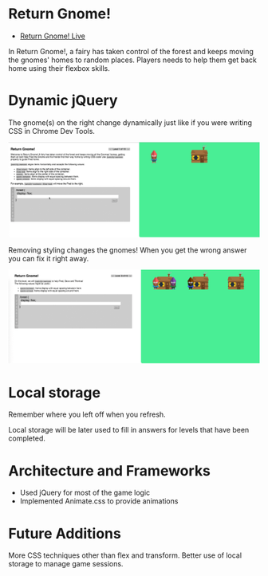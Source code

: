 # Return  Gnome!
+ [Return Gnome! Live](https://winstonjz.github.io/return_gnome/)

In Return Gnome!, a fairy has taken control of the forest and keeps moving the gnomes' homes to random places. Players needs to help them get back home using their flexbox skills.

# Dynamic jQuery

The gnome(s) on the right change dynamically just like if you were writing CSS in Chrome Dev Tools.

<img src="./imgs/complete-level.gif" style="width: 700px;"/>

Removing styling changes the gnomes! When you get the wrong answer you can fix it right away.

<img src="./imgs/change-error.gif" style="width: 700px;"/>


# Local storage

Remember where you left off when you refresh.

Local storage will be later used to fill in  answers for levels that have been completed.

# Architecture and Frameworks

* Used jQuery for most of the game logic
* Implemented Animate.css to provide animations

# Future Additions

More CSS techniques other than flex and transform.
Better use of local storage to manage game sessions.
